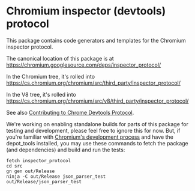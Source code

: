 # Chromium inspector (devtools) protocol

This package contains code generators and templates for the Chromium
inspector protocol.

The canonical location of this package is at
https://chromium.googlesource.com/deps/inspector_protocol/

In the Chromium tree, it's rolled into
https://cs.chromium.org/chromium/src/third_party/inspector_protocol/

In the V8 tree, it's rolled into
https://cs.chromium.org/chromium/src/v8/third_party/inspector_protocol/

See also [Contributing to Chrome Devtools Protocol](https://docs.google.com/document/d/1c-COD2kaK__5iMM5SEx-PzNA7HFmgttcYfOHHX0HaOM/edit).

We're working on enabling standalone builds for parts of this package for
testing and development, please feel free to ignore this for now.
But, if you're familiar with
[Chromium's development process](https://www.chromium.org/developers/contributing-code)
and have the depot_tools installed, you may use these commands
to fetch the package (and dependencies) and build and run the tests:

    fetch inspector_protocol
    cd src
    gn gen out/Release
    ninja -C out/Release json_parser_test
    out/Release/json_parser_test
